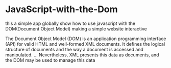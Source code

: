 # JavaScript-with-the-Dom
this a simple app globally show how to use javascript with the DOM(Document Object Model) making a simple website interactive

The Document Object Model (DOM) is an application programming interface (API) for valid HTML and well-formed XML documents. It defines the logical structure of documents and the way a document is accessed and manipulated. ... Nevertheless, XML presents this data as documents, and the DOM may be used to manage this data
